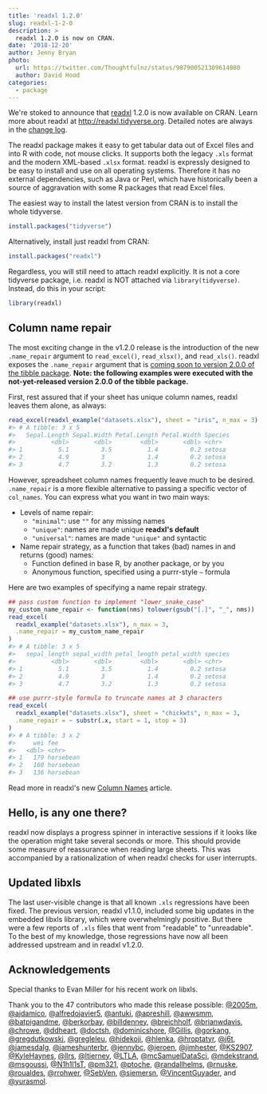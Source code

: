 ```yaml
---
title: 'readxl 1.2.0'
slug: readxl-1-2-0
description: > 
  readxl 1.2.0 is now on CRAN.
date: '2018-12-20'
author: Jenny Bryan
photo:
  url: https://twitter.com/Thoughtfulnz/status/987900521309614080
  author: David Hood
categories:
  - package
---
```




We're stoked to announce that [readxl](http://readxl.tidyverse.org) 1.2.0 is now available on CRAN. Learn more about readxl at <http://readxl.tidyverse.org>. Detailed notes are always in the [change log](https://readxl.tidyverse.org/news/index.html#readxl-1-2-0).

The readxl package makes it easy to get tabular data out of Excel files and into R with code, not mouse clicks. It supports both the legacy `.xls` format and the modern XML-based `.xlsx` format. readxl is expressly designed to be easy to install and use on all operating systems. Therefore it has no external dependencies, such as Java or Perl, which have historically been a source of aggravation with some R packages that read Excel files.

The easiest way to install the latest version from CRAN is to install the whole tidyverse.


```r
install.packages("tidyverse")
```

Alternatively, install just readxl from CRAN:


```r
install.packages("readxl")
```

Regardless, you will still need to attach readxl explicitly. It is not a core tidyverse package, i.e. readxl is NOT attached via `library(tidyverse)`. Instead, do this in your script:


```r
library(readxl)
```

## Column name repair

The most exciting change in the v1.2.0 release is the introduction of the new `.name_repair` argument to `read_excel()`, `read_xlsx()`, and `read_xls()`. readxl exposes the `.name_repair` argument that is [coming soon to version 2.0.0 of the tibble package](https://www.tidyverse.org/articles/2018/11/tibble-2.0.0-pre-announce/). **Note: the following examples were executed with the not-yet-released version 2.0.0 of the tibble package.**

First, rest assured that if your sheet has unique column names, readxl leaves them alone, as always:


```r
read_excel(readxl_example("datasets.xlsx"), sheet = "iris", n_max = 3)
#> # A tibble: 3 x 5
#>   Sepal.Length Sepal.Width Petal.Length Petal.Width Species
#>          <dbl>       <dbl>        <dbl>       <dbl> <chr>  
#> 1          5.1         3.5          1.4         0.2 setosa 
#> 2          4.9         3            1.4         0.2 setosa 
#> 3          4.7         3.2          1.3         0.2 setosa
```

However, spreadsheet column names frequently leave much to be desired. `.name_repair` is a more flexible alternative to passing a specific vector of `col_names`. You can express what you want in two main ways:

  * Levels of name repair:
    - `"minimal"`: use `""` for any missing names
    - `"unique"`: names are made unique **readxl's default**
    - `"universal"`: names are made `"unique"` and syntactic
  * Name repair strategy, as a function that takes (bad) names in and returns (good) names:
    - Function defined in base R, by another package, or by you
    - Anonymous function, specified using a purrr-style `~` formula

Here are two examples of specifying a name repair strategy.


```r
## pass custom function to implement "lower_snake_case"
my_custom_name_repair <- function(nms) tolower(gsub("[.]", "_", nms))
read_excel(
  readxl_example("datasets.xlsx"), n_max = 3,
  .name_repair = my_custom_name_repair
)
#> # A tibble: 3 x 5
#>   sepal_length sepal_width petal_length petal_width species
#>          <dbl>       <dbl>        <dbl>       <dbl> <chr>  
#> 1          5.1         3.5          1.4         0.2 setosa 
#> 2          4.9         3            1.4         0.2 setosa 
#> 3          4.7         3.2          1.3         0.2 setosa

## use purrr-style formula to truncate names at 3 characters
read_excel(
  readxl_example("datasets.xlsx"), sheet = "chickwts", n_max = 3,
  .name_repair = ~ substr(.x, start = 1, stop = 3)
)
#> # A tibble: 3 x 2
#>     wei fee      
#>   <dbl> <chr>    
#> 1   179 horsebean
#> 2   160 horsebean
#> 3   136 horsebean
```

Read more in readxl's new [Column Names](https://readxl.tidyverse.org/articles/articles/column-names.html) article.

## Hello, is any one there?

readxl now displays a progress spinner in interactive sessions if it looks like the operation might take several seconds or more. This should provide some measure of reassurance when reading large sheets. This was accompanied by a rationalization of when readxl checks for user interrupts.

## Updated libxls

The last user-visible change is that all known `.xls` regressions have been fixed. The previous version, readxl v1.1.0, included some big updates in the embedded libxls library, which were overwhelmingly positive. But there were a few reports of `.xls` files that went from "readable" to "unreadable". To the best of my knowledge, those regressions have now all been addressed upstream and in readxl v1.2.0.

## Acknowledgements

Special thanks to Evan Miller for his recent work on libxls.

Thank you to the 47 contributors who made this release possible: [&#x0040;2005m](https://github.com/2005m), [&#x0040;ajdamico](https://github.com/ajdamico), [&#x0040;alfredojavier5](https://github.com/alfredojavier5), [&#x0040;antuki](https://github.com/antuki), [&#x0040;apreshill](https://github.com/apreshill), [&#x0040;awwsmm](https://github.com/awwsmm), [&#x0040;batpigandme](https://github.com/batpigandme), [&#x0040;berkorbay](https://github.com/berkorbay), [&#x0040;billdenney](https://github.com/billdenney), [&#x0040;breichholf](https://github.com/breichholf), [&#x0040;brianwdavis](https://github.com/brianwdavis), [&#x0040;chrowe](https://github.com/chrowe), [&#x0040;ddheart](https://github.com/ddheart), [&#x0040;doctsh](https://github.com/doctsh), [&#x0040;dominicshore](https://github.com/dominicshore), [&#x0040;Gillis](https://github.com/Gillis), [&#x0040;gorkang](https://github.com/gorkang), [&#x0040;gregdutkowski](https://github.com/gregdutkowski), [&#x0040;gregleleu](https://github.com/gregleleu), [&#x0040;hidekoji](https://github.com/hidekoji), [&#x0040;hlenka](https://github.com/hlenka), [&#x0040;hroptatyr](https://github.com/hroptatyr), [&#x0040;j6t](https://github.com/j6t), [&#x0040;jamesdalg](https://github.com/jamesdalg), [&#x0040;jameshunterbr](https://github.com/jameshunterbr), [&#x0040;jennybc](https://github.com/jennybc), [&#x0040;jeroen](https://github.com/jeroen), [&#x0040;jimhester](https://github.com/jimhester), [&#x0040;KS2907](https://github.com/KS2907), [&#x0040;KyleHaynes](https://github.com/KyleHaynes), [&#x0040;llrs](https://github.com/llrs), [&#x0040;ltierney](https://github.com/ltierney), [&#x0040;LTLA](https://github.com/LTLA), [&#x0040;mcSamuelDataSci](https://github.com/mcSamuelDataSci), [&#x0040;mdekstrand](https://github.com/mdekstrand), [&#x0040;msgoussi](https://github.com/msgoussi), [&#x0040;N1h1l1sT](https://github.com/N1h1l1sT), [&#x0040;pm321](https://github.com/pm321), [&#x0040;ptoche](https://github.com/ptoche), [&#x0040;randallhelms](https://github.com/randallhelms), [&#x0040;rnuske](https://github.com/rnuske), [&#x0040;roualdes](https://github.com/roualdes), [&#x0040;rrohwer](https://github.com/rrohwer), [&#x0040;SebVen](https://github.com/SebVen), [&#x0040;siemersn](https://github.com/siemersn), [&#x0040;VincentGuyader](https://github.com/VincentGuyader), and [&#x0040;yurasmol](https://github.com/yurasmol).
